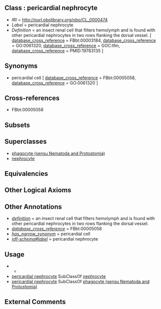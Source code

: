 
## Class : pericardial nephrocyte

 * *IRI* = http://purl.obolibrary.org/obo/CL_0000474
 * *Label* = pericardial nephrocyte
 * *Definition* = an insect renal cell that filters hemolymph and is found with other pericardial nephrocytes in two rows flanking the dorsal vessel. [ [database_cross_reference](../../ef/oboInOwl#hasDbXref.md) = FBbt:00003184, [database_cross_reference](../../ef/oboInOwl#hasDbXref.md) = GO:0061320, [database_cross_reference](../../ef/oboInOwl#hasDbXref.md) = GOC:tfm, [database_cross_reference](../../ef/oboInOwl#hasDbXref.md) = PMID:19783135 ]

## Synonyms

 * pericardial cell [ [database_cross_reference](../../ef/oboInOwl#hasDbXref.md) = FBbt:00005058, [database_cross_reference](../../ef/oboInOwl#hasDbXref.md) = GO:0061320 ]

## Cross-references

 * FBbt:00005058

## Subsets


## Superclasses

 * [phagocyte (sensu Nematoda and Protostomia)](../../CL/19/CL_0000519.md)
 * [nephrocyte](../../CL/20/CL_0002520.md)

## Equivalencies


## Other Logical Axioms


## Other Annotations

 * *[definition](../../IAO/15/IAO_0000115.md)* = an insect renal cell that filters hemolymph and is found with other pericardial nephrocytes in two rows flanking the dorsal vessel.
 * *[database_cross_reference](../../ef/oboInOwl#hasDbXref.md)* = FBbt:00005058
 * *[has_narrow_synonym](../../ym/oboInOwl#hasNarrowSynonym.md)* = pericardial cell
 * *[rdf-schema#label](../../el/rdf-schema#label.md)* = pericardial nephrocyte

## Usage

 * -
 * [pericardial nephrocyte](../../CL/74/CL_0000474.md) SubClassOf [nephrocyte](../../CL/20/CL_0002520.md)
 * [pericardial nephrocyte](../../CL/74/CL_0000474.md) SubClassOf [phagocyte (sensu Nematoda and Protostomia)](../../CL/19/CL_0000519.md)

## External Comments

